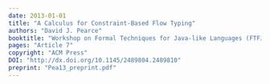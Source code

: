 ```yaml
---
date: 2013-01-01
title: "A Calculus for Constraint-Based Flow Typing"
authors: "David J. Pearce"
booktitle: "Workshop on Formal Techniques for Java-like Languages (FTFJP)"
pages: "Article 7"
copyright: "ACM Press"
DOI: "http://dx.doi.org/10.1145/2489804.2489810"
preprint: "Pea13_preprint.pdf"
---
```


